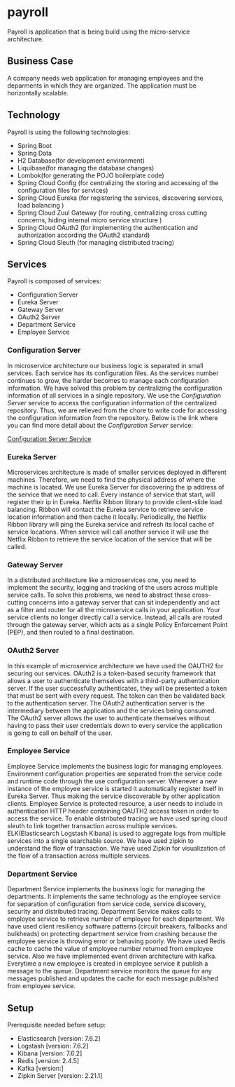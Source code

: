 # payroll

Payroll is application that is being build using the micro-service architecture.

## Business Case

A company needs web application for managing employees and the deparments in which they are organized. The application must be 
horizontally scalable.

## Technology

Payroll is using the following technologies:
- Spring Boot
- Spring Data
- H2 Database(for development environment)
- Liquibase(for managing the database changes)
- Lombok(for generating the POJO boilerplate code)
- Spring Cloud Config (for centralizing the storing and accessing of the configuration files for services)
- Spring Cloud Eureka (for registering the services, discovering services, load balancing )
- Spring Cloud Zuul Gateway (for routing, centralizing cross cutting concerns, hiding internal micro service structure )
- Spring Cloud OAuth2 (for implementing the authentication and authorization according the OAuth2 standard)
- Spring Cloud Sleuth (for managing distributed tracing)


## Services

Payroll is composed of services:
- Configuration Server
- Eureka Server
- Gateway Server
- OAuth2 Server
- Department Service
- Employee Service

### Configuration Server

In microservice architecture our business logic is separated in small services. Each service has its configuration files. As the services number continues to grow, the harder becomes to manage each configuration information. We have solved this problem by centralizing the configuration information of all services in a single repository. We use the *Configuration Server* service to access the configuration information of the centralized repository. Thus, we are relieved from the chore to write code for accessing the configuration information from the repository. Below is the link where you can find more detail about the *Configuration Server* service:

[Configuration Server Service](https://github.com/rshtishi/payroll/tree/master/config-server)

### Eureka Server

Microservices architecture is made of smaller services deployed in different machines. Therefore, we need to find the physical address of where the machine is located. We use Eureka Server for discovering the ip address of the service that we need to call. Every instance of service that start, will register their ip in Eureka. Netflix Ribbon library to provide client-slide load balancing. Ribbon will contact the Eureka service to retrieve service location information and then cache it locally. Periodically, the Netflix Ribbon library will ping the Eureka service and refresh its local cache of service locations. When service will call another service it will use the Netflix Ribbon to retrieve the service location of the service that will be called.

### Gateway Server

In a distributed architecture like a microservices one, you need to implement the security, logging and tracking of the users across multiple service calls. To solve this problems, we need to abstract these cross-cutting concerns into a gateway server that can sit independently and act as a filter and router for all the microservice calls in your application. Your service clients no longer directly call a service. Instead, all calls are routed through the gateway server, which acts as a single Policy Enforcement Point (PEP), and then routed to a final destination.

### OAuth2 Server

In this example of microservice architecture we have used the OAUTH2 for securing our services. OAuth2 is a token-based security framework that allows a user to authenticate themselves with a third-party authentication server. If the user successfully authenticates, they will be presented a token that must be sent with every request. The token can then be validated back to the authentication server. The OAuth2 authentication server is the intermediary between the application and the services being consumed. 
The OAuth2 server allows the user to authenticate themselves without having to pass their user credentials down to every service the application is going to call on behalf of the user.

### Employee Service

Employee Service implements the business logic for managing employees. Environment configuration properties are separated from the service code and runtime code through the use configuration server. Whenever a new instance of the employee service is started it automatically register itself in Eureka Server. Thus making the service discoverable by other application clients. Employee Service is protected resource, a user needs to include in authentication HTTP header containing OAUTH2 access token in order to access the service.  To enable distributed tracing we have used spring cloud sleuth to link together transaction across multiple services. ELK(Elasticsearch Logstash Kibana) is used to aggregate logs from multiple services into a single searchable source. We have used zipkin to understand the flow of transaction. We have used Zipkin for visualization of the flow of a transaction across multiple services.

### Department Service

Department Service implements the business logic for managing the departments. It implements the same technology as the employee service for separation of configuration from service code, service discovery, security and distributed tracing. Department Service makes calls to employee service to retrieve number of employee for each department. We have used client resiliency software patterns (circuit breakers, fallbacks and bulkheads) on protecting department service from crashing because the employee service is throwing error or behaving poorly. We have used Redis cache to cache the value of employee number returned from employee service. Also we have implemented event driven architecture with kafka. Everytime a new employee is created in employee service it publish a message to the queue. Department service monitors the queue for any messages published and updates the cache for each message published from employee service.

## Setup

Prerequisite needed before setup:

- Elasticsearch [version: 7.6.2]
- Logstash [version: 7.6.2]
- Kibana [version: 7.6.2]
- Redis [version: 2.4.5]
- Kafka [version:]
- Zipkin Server [version: 2.21.1]






